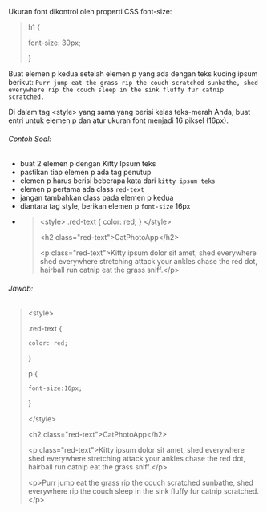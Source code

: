 Ukuran font dikontrol oleh properti CSS font-size:

> h1 {
>
>   font-size: 30px;
>
> }

Buat elemen p kedua setelah elemen p yang ada dengan teks kucing ipsum berikut: `Purr jump eat the grass rip the couch scratched sunbathe, shed everywhere rip the couch sleep in the sink fluffy fur catnip scratched.`

Di dalam tag &lt;style&gt; yang sama yang berisi kelas teks-merah Anda, buat entri untuk elemen p dan atur ukuran font menjadi 16 piksel \(16px\).

###### Contoh Soal:

* buat 2 elemen p dengan Kitty Ipsum teks
* pastikan tiap elemen p ada tag penutup
* elemen p harus berisi beberapa kata dari `kitty ipsum teks`
* elemen p pertama ada class `red-text`
* jangan tambahkan class pada elemen p kedua
* diantara tag style, berikan elemen p `font-size` 16px
* > &lt;style&gt;
  >   .red-text {
  >     color: red;
  >   }
  > &lt;/style&gt;
  >
  > &lt;h2 class="red-text"&gt;CatPhotoApp&lt;/h2&gt;
  >
  > &lt;p class="red-text"&gt;Kitty ipsum dolor sit amet, shed everywhere shed everywhere stretching attack your ankles chase the red dot, hairball run catnip eat the grass sniff.&lt;/p&gt;

###### Jawab:

> &lt;style&gt;
>
>   .red-text {
>
>     color: red;
>
>   }
>
>   
>
>   p {
>
>     font-size:16px;
>
>   }
>
> &lt;/style&gt;
>
>
>
> &lt;h2 class="red-text"&gt;CatPhotoApp&lt;/h2&gt;
>
>
>
> &lt;p class="red-text"&gt;Kitty ipsum dolor sit amet, shed everywhere shed everywhere stretching attack your ankles chase the red dot, hairball run catnip eat the grass sniff.&lt;/p&gt;
>
>
>
> &lt;p&gt;Purr jump eat the grass rip the couch scratched sunbathe, shed everywhere rip the couch sleep in the sink fluffy fur catnip scratched.&lt;/p&gt;



